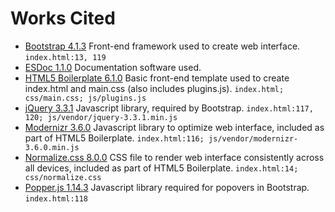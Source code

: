 # Works Cited

- [Bootstrap 4.1.3](http://getbootstrap.com/) Front-end framework used to create web interface. `index.html:13, 119`
- [ESDoc 1.1.0](https://esdoc.org/) Documentation software used.
- [HTML5 Boilerplate 6.1.0](https://html5boilerplate.com/) Basic front-end template used to create index.html and main.css (also includes plugins.js). `index.html; css/main.css; js/plugins.js`
- [jQuery 3.3.1](https://jquery.com/) Javascript library, required by Bootstrap. `index.html:117, 120; js/vendor/jquery-3.3.1.min.js`
- [Modernizr 3.6.0](https://modernizr.com/) Javascript library to optimize web interface, included as part of HTML5 Boilerplate. `index.html:116; js/vendor/modernizr-3.6.0.min.js`
- [Normalize.css 8.0.0](https://necolas.github.io/normalize.css/) CSS file to render web interface consistently across all devices, included as part of HTML5 Boilerplate. `index.html:14; css/normalize.css`
- [Popper.js 1.14.3](https://popper.js.org/) Javascript library required for popovers in Bootstrap. `index.html:118`